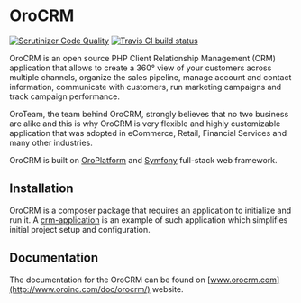 # OroCRM

[![Scrutinizer Code Quality](https://scrutinizer-ci.com/g/oroinc/crm/badges/quality-score.png?b=master)](https://scrutinizer-ci.com/g/oroinc/crm/?branch=master) [![Travis CI build status](https://travis-ci.org/oroinc/crm.svg?branch=master)](https://travis-ci.org/oroinc/crm)

OroCRM is an open source PHP Client Relationship Management (CRM) application that allows to create a 360° view
of your customers across multiple channels, organize the sales pipeline, manage account and contact information,
communicate with customers, run marketing campaigns and track campaign performance.  

OroTeam, the team behind OroCRM, strongly believes that no two business are alike and this is why OroCRM
is very flexible and highly customizable application that was adopted in eCommerce, Retail, Financial Services
and many other industries. 

OroCRM is built on [OroPlatform](https://github.com/orocrm/platform) and [Symfony](http://symfony.com/) full-stack 
web framework. 

## Installation

OroCRM is a composer package that requires an application to initialize and run it.
A [crm-application](https://github.com/orocrm/crm-application) is an example of such application which
simplifies initial project setup and configuration.

## Documentation
  
The documentation for the OroCRM can be found on [www.orocrm.com](http://www.oroinc.com/doc/orocrm/) website.
